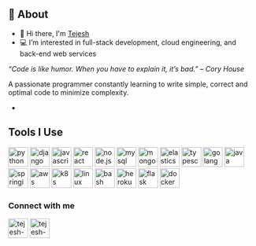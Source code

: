 ## 💭 About

- 👋 Hi there, I'm [Tejesh](https://bit.ly/tejesh-sigineni-portfolio) 
- 💻 I’m interested in full-stack development, cloud engineering, and back-end web services

*“Code is like humor. When you have to explain it, it’s bad.” – Cory House*
<p>
A passionate programmer constantly learning to write simple, correct and optimal code to minimize complexity.
</p>


- 

## Tools I Use

<p>
<!-- Python-related technologies -->
<img src="https://devicons.github.io/devicon/devicon.git/icons/python/python-original-wordmark.svg" alt="python" width="40" height="40">
<img src="https://devicons.github.io/devicon/devicon.git/icons/django/django-original.svg" alt="django" width="40" height="40">

<!-- Web development and JavaScript technologies -->
<img src="https://devicons.github.io/devicon/devicon.git/icons/javascript/javascript-original.svg" alt="javascript" width="40" height="40">
<img src="https://devicons.github.io/devicon/devicon.git/icons/react/react-original-wordmark.svg" alt="react" width="40" height="40">
<img src="https://devicons.github.io/devicon/devicon.git/icons/nodejs/nodejs-original-wordmark.svg" alt="node.js" width="40" height="40">
<img src="https://devicons.github.io/devicon/devicon.git/icons/mysql/mysql-original-wordmark.svg" alt="mysql" width="40" height="40">
<img src="https://devicons.github.io/devicon/devicon.git/icons/mongodb/mongodb-original-wordmark.svg" alt="mongodb" width="40" height="40">
<img src="https://devicons.github.io/devicon/devicon.git/icons/elasticsearch/elasticsearch-original-wordmark.svg" alt="elasticsearch" width="40" height="40">
<img src="https://devicons.github.io/devicon/devicon.git/icons/typescript/typescript-original.svg" alt="typescript" width="40" height="40">

<!-- Go (Golang) -->
<img src="https://devicons.github.io/devicon/devicon.git/icons/go/go-original.svg" alt="golang" width="40" height="40">

<!-- The rest -->
<img src="https://devicons.github.io/devicon/devicon.git/icons/java/java-original-wordmark.svg" alt="java" width="40" height="40">
<img src="https://devicons.github.io/devicon/devicon.git/icons/spring/spring-original-wordmark.svg" alt="springio" width="40" height="40">
<img src="https://devicons.github.io/devicon/devicon.git/icons/amazonwebservices/amazonwebservices-original-wordmark.svg" alt="aws" width="40" height="40">
<img src="https://devicons.github.io/devicon/devicon.git/icons/kubernetes/kubernetes-plain-wordmark.svg" alt="k8s" width "40" height="40">
<img src="https://devicons.github.io/devicon/devicon.git/icons/linux/linux-original.svg" alt="linux" width="40" height="40">
<img src="https://devicons.github.io/devicon/devicon.git/icons/bash/bash-original.svg" alt="bash" width="40" height="40">
<img src="https://devicons.github.io/devicon/devicon.git/icons/heroku/heroku-original-wordmark.svg" alt="heroku" width="40" height="40">
<img src="https://devicons.github.io/devicon/devicon.git/icons/flask/flask-original-wordmark.svg" alt="flask" width="40" height="40">
<img src="https://devicons.github.io/devicon/devicon.git/icons/docker/docker-original-wordmark.svg" alt="docker" width="40" height="40">


</p>

### Connect with me
<a href="https://bit.ly/tejesh-linkedin" target="blank"><img align="center" src="https://www.vectorlogo.zone/logos/linkedin/linkedin-tile.svg" alt="tejesh-sigineni-linkedin" height="40" width="40" /></a>
<a href="mailto:vsiginen@asu.edu" target="blank"><img align="center" src="https://www.vectorlogo.zone/logos/gmail/gmail-icon.svg" alt="tejesh-sigineni-email" height="40" width="40" /></a>

